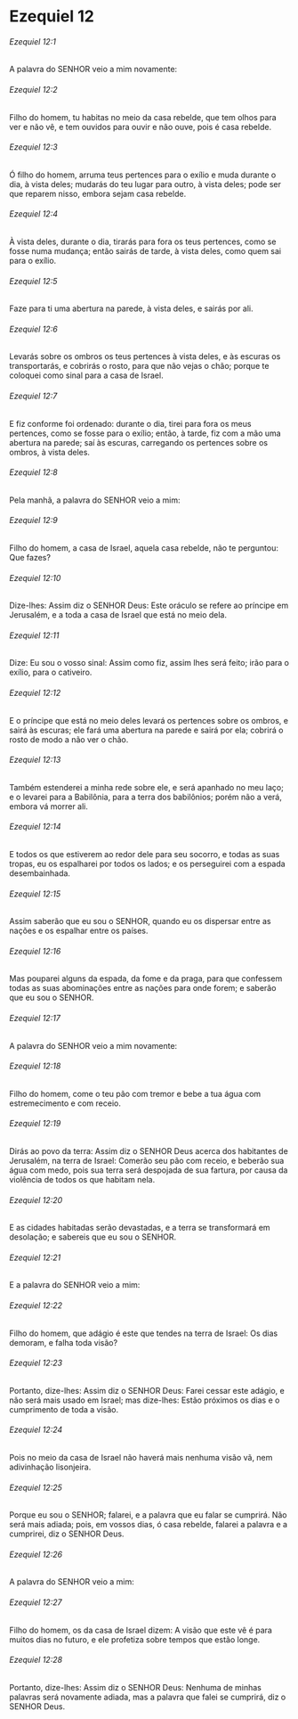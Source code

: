 # Ezequiel 12

###### Ezequiel 12:1

A palavra do SENHOR veio a mim novamente:

###### Ezequiel 12:2

Filho do homem, tu habitas no meio da casa rebelde, que tem olhos para ver e não vê, e tem ouvidos para ouvir e não ouve, pois é casa rebelde.

###### Ezequiel 12:3

Ó filho do homem, arruma teus pertences para o exílio e muda durante o dia, à vista deles; mudarás do teu lugar para outro, à vista deles; pode ser que reparem nisso, embora sejam casa rebelde.

###### Ezequiel 12:4

À vista deles, durante o dia, tirarás para fora os teus pertences, como se fosse numa mudança; então sairás de tarde, à vista deles, como quem sai para o exílio.

###### Ezequiel 12:5

Faze para ti uma abertura na parede, à vista deles, e sairás por ali.

###### Ezequiel 12:6

Levarás sobre os ombros os teus pertences à vista deles, e às escuras os transportarás, e cobrirás o rosto, para que não vejas o chão; porque te coloquei como sinal para a casa de Israel.

###### Ezequiel 12:7

E fiz conforme foi ordenado: durante o dia, tirei para fora os meus pertences, como se fosse para o exílio; então, à tarde, fiz com a mão uma abertura na parede; saí às escuras, carregando os pertences sobre os ombros, à vista deles.

###### Ezequiel 12:8

Pela manhã, a palavra do SENHOR veio a mim:

###### Ezequiel 12:9

Filho do homem, a casa de Israel, aquela casa rebelde, não te perguntou: Que fazes?

###### Ezequiel 12:10

Dize-lhes: Assim diz o SENHOR Deus: Este oráculo se refere ao príncipe em Jerusalém, e a toda a casa de Israel que está no meio dela.

###### Ezequiel 12:11

Dize: Eu sou o vosso sinal: Assim como fiz, assim lhes será feito; irão para o exílio, para o cativeiro.

###### Ezequiel 12:12

E o príncipe que está no meio deles levará os pertences sobre os ombros, e sairá às escuras; ele fará uma abertura na parede e sairá por ela; cobrirá o rosto de modo a não ver o chão.

###### Ezequiel 12:13

Também estenderei a minha rede sobre ele, e será apanhado no meu laço; e o levarei para a Babilônia, para a terra dos babilônios; porém não a verá, embora vá morrer ali.

###### Ezequiel 12:14

E todos os que estiverem ao redor dele para seu socorro, e todas as suas tropas, eu os espalharei por todos os lados; e os perseguirei com a espada desembainhada.

###### Ezequiel 12:15

Assim saberão que eu sou o SENHOR, quando eu os dispersar entre as nações e os espalhar entre os países.

###### Ezequiel 12:16

Mas pouparei alguns da espada, da fome e da praga, para que confessem todas as suas abominações entre as nações para onde forem; e saberão que eu sou o SENHOR.

###### Ezequiel 12:17

A palavra do SENHOR veio a mim novamente:

###### Ezequiel 12:18

Filho do homem, come o teu pão com tremor e bebe a tua água com estremecimento e com receio.

###### Ezequiel 12:19

Dirás ao povo da terra: Assim diz o SENHOR Deus acerca dos habitantes de Jerusalém, na terra de Israel: Comerão seu pão com receio, e beberão sua água com medo, pois sua terra será despojada de sua fartura, por causa da violência de todos os que habitam nela.

###### Ezequiel 12:20

E as cidades habitadas serão devastadas, e a terra se transformará em desolação; e sabereis que eu sou o SENHOR.

###### Ezequiel 12:21

E a palavra do SENHOR veio a mim:

###### Ezequiel 12:22

Filho do homem, que adágio é este que tendes na terra de Israel: Os dias demoram, e falha toda visão?

###### Ezequiel 12:23

Portanto, dize-lhes: Assim diz o SENHOR Deus: Farei cessar este adágio, e não será mais usado em Israel; mas dize-lhes: Estão próximos os dias e o cumprimento de toda a visão.

###### Ezequiel 12:24

Pois no meio da casa de Israel não haverá mais nenhuma visão vã, nem adivinhação lisonjeira.

###### Ezequiel 12:25

Porque eu sou o SENHOR; falarei, e a palavra que eu falar se cumprirá. Não será mais adiada; pois, em vossos dias, ó casa rebelde, falarei a palavra e a cumprirei, diz o SENHOR Deus.

###### Ezequiel 12:26

A palavra do SENHOR veio a mim:

###### Ezequiel 12:27

Filho do homem, os da casa de Israel dizem: A visão que este vê é para muitos dias no futuro, e ele profetiza sobre tempos que estão longe.

###### Ezequiel 12:28

Portanto, dize-lhes: Assim diz o SENHOR Deus: Nenhuma de minhas palavras será novamente adiada, mas a palavra que falei se cumprirá, diz o SENHOR Deus.

